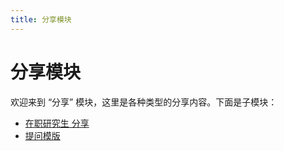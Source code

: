 ```yaml
---
title: 分享模块
---
```


# 分享模块

欢迎来到 “分享” 模块，这里是各种类型的分享内容。下面是子模块：

- [在职研究生 分享](/share/在职研究生)
- [提问模版](/share/提问)
